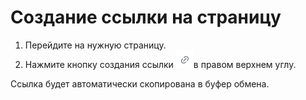 # Создание ссылки на страницу

1. Перейдите на нужную страницу.&#x20;
2. Нажмите кнопку создания ссылки <img src="../../../.gitbook/assets/изображение (41).png" alt="" data-size="line">в правом верхнем углу.

Ссылка будет автоматически скопирована в буфер обмена.
